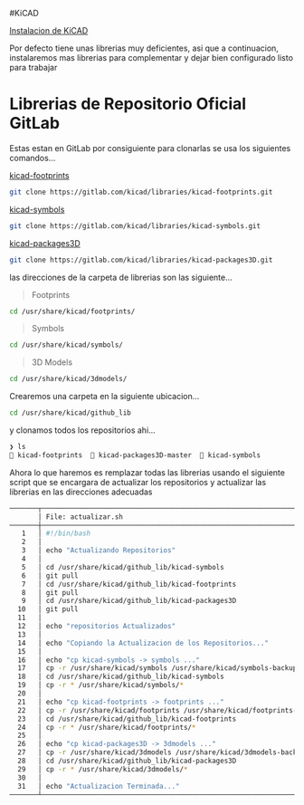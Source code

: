 #KiCAD

[Instalacion de KiCAD](Instalacion%20de%20KiCAD.md)

Por defecto tiene unas librerias muy deficientes, asi que a continuacion, instalaremos mas librerias para complementar y dejar bien configurado listo para trabajar

# Librerias de Repositorio Oficial GitLab

Estas estan en GitLab por consiguiente para clonarlas se usa los siguientes comandos...

[kicad-footprints](https://gitlab.com/kicad/libraries/kicad-footprints/-/tree/master/)

```bash
git clone https://gitlab.com/kicad/libraries/kicad-footprints.git
```

[kicad-symbols](https://gitlab.com/kicad/libraries/kicad-symbols/-/tree/master/)

```bash
git clone https://gitlab.com/kicad/libraries/kicad-symbols.git
```

[kicad-packages3D](https://gitlab.com/kicad/libraries/kicad-packages3D/-/tree/master/)

```bash
git clone https://gitlab.com/kicad/libraries/kicad-packages3D.git
```

las direcciones de la carpeta de librerias son las siguiente...

> Footprints

```bash
cd /usr/share/kicad/footprints/
```

> Symbols

```bash
cd /usr/share/kicad/symbols/
```

> 3D Models

```bash
cd /usr/share/kicad/3dmodels/
```

Crearemos una carpeta en la siguiente ubicacion...

```bash
cd /usr/share/kicad/github_lib
```

y clonamos todos los repositorios ahi...

```bash
❯ ls
 kicad-footprints   kicad-packages3D-master   kicad-symbols
```

Ahora lo que haremos es remplazar todas las librerias usando el siguiente script que se encargara de actualizar los repositorios y actualizar las librerias en las direcciones adecuadas

```bash
───────┬──────────────────────────────────────────────────────────────────────────────
       │ File: actualizar.sh
───────┼──────────────────────────────────────────────────────────────────────────────
   1   │ #!/bin/bash
   2   │ 
   3   │ echo "Actualizando Repositorios"
   4   │ 
   5   │ cd /usr/share/kicad/github_lib/kicad-symbols
   6   │ git pull
   7   │ cd /usr/share/kicad/github_lib/kicad-footprints
   8   │ git pull
   9   │ cd /usr/share/kicad/github_lib/kicad-packages3D
  10   │ git pull
  11   │ 
  12   │ echo "repositorios Actualizados"
  13   │ 
  14   │ echo "Copiando la Actualizacion de los Repositorios..."
  15   │ 
  16   │ echo "cp kicad-symbols -> symbols ..."
  17   │ cp -r /usr/share/kicad/symbols /usr/share/kicad/symbols-backup
  18   │ cd /usr/share/kicad/github_lib/kicad-symbols
  19   │ cp -r * /usr/share/kicad/symbols/*
  20   │ 
  21   │ echo "cp kicad-footprints -> footprints ..."
  22   │ cp -r /usr/share/kicad/footprints /usr/share/kicad/footprints-backup
  23   │ cd /usr/share/kicad/github_lib/kicad-footprints
  24   │ cp -r * /usr/share/kicad/footprints/*
  25   │ 
  26   │ echo "cp kicad-packages3D -> 3dmodels ..."
  27   │ cp -r /usr/share/kicad/3dmodels /usr/share/kicad/3dmodels-backup
  28   │ cd /usr/share/kicad/github_lib/kicad-packages3D
  29   │ cp -r * /usr/share/kicad/3dmodels/*
  30   │ 
  31   │ echo "Actualizacion Terminada..."
───────┴──────────────────────────────────────────────────────────────────────────────

```
